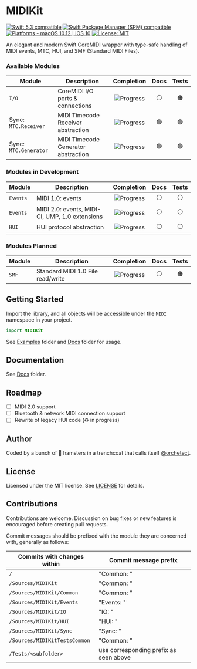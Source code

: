 # MIDIKit

<p>
<a href="https://developer.apple.com/swift">
<img src="https://img.shields.io/badge/Swift-5.3-blue.svg?style=flat"
     alt="Swift 5.3 compatible" /></a>
<a href="#installation">
<img src="https://img.shields.io/badge/SPM-5.3-blue.svg?style=flat"
     alt="Swift Package Manager (SPM) compatible" /></a>
<a href="https://developer.apple.com/swift">
<img src="https://img.shields.io/badge/platforms-macOS%2010.12%20|%20iOS%2010%20-%23989898.svg?style=flat"
     alt="Platforms - macOS 10.12 | iOS 10" /></a>
<a href="https://github.com/orchetect/MIDIKit/blob/main/LICENSE">
<img src="http://img.shields.io/badge/license-MIT-green.svg?style=flat"
     alt="License: MIT" /></a>

An elegant and modern Swift CoreMIDI wrapper with type-safe handling of MIDI events, MTC, HUI, and SMF (Standard MIDI Files).

### Available Modules

| Module            | Description                         |                          Completion                          | Docs | Tests |
| ----------------- | ----------------------------------- | :----------------------------------------------------------: | :--: | :---: |
| `I/O`       | CoreMIDI I/O ports & connections    | ![Progress](https://progress-bar.dev/90/?title=Operational&color=555555&width=80) |  ⚪️   |   🟠   |
| Sync: `MTC.Receiver` | MIDI Timecode Receiver abstraction  | ![Progress](https://progress-bar.dev/100/?title=Complete&color=555555&width=95) |  🟢   |   🟢   |
| Sync: `MTC.Generator` | MIDI Timecode Generator abstraction | ![Progress](https://progress-bar.dev/100/?title=Complete&color=555555&width=95) |  🟢   |   🟢   |

### Modules in Development

| Module          | Description                                    |                          Completion                          | Docs | Tests |
| --------------- | ---------------------------------------------- | :----------------------------------------------------------: | :--: | :---: |
| `Events` | MIDI 1.0: events                               | ![Progress](https://progress-bar.dev/50/?title=In%20Progress&color=555555&width=75) |  ⚪️   |   ⚪️   |
| `Events` | MIDI 2.0: events, MIDI-CI, UMP, 1.0 extensions | ![Progress](https://progress-bar.dev/0/?title=Future&color=555555&width=105) |  ⚪️   |   ⚪️   |
| `HUI` | HUI protocol abstraction          | ![Progress](https://progress-bar.dev/50/?title=In%20Progress&color=555555&width=75) |  ⚪️   |   ⚪️   |

### Modules Planned

| Module       | Description                       |                          Completion                          | Docs | Tests |
| ------------ | --------------------------------- | :----------------------------------------------------------: | :--: | :---: |
| `SMF` | Standard MIDI 1.0 File read/write | ![Progress](https://progress-bar.dev/80/?title=Future&color=555555&width=105) |  ⚪️   |   🟠   |

## Getting Started

Import the library, and all objects will be accessible under the `MIDI` namespace in your project.

```swift
import MIDIKit
```

See [Examples](https://github.com/orchetect/MIDIKit/blob/master/Examples/) folder and [Docs](https://github.com/orchetect/MIDIKit/blob/master/Docs/) folder for usage.

## Documentation

See [Docs](https://github.com/orchetect/MIDIKit/blob/master/Docs/) folder.

## Roadmap

- [ ] MIDI 2.0 support
- [ ] Bluetooth & network MIDI connection support
- [ ] Rewrite of legacy HUI code (♻️ in progress)

## Author

Coded by a bunch of 🐹 hamsters in a trenchcoat that calls itself [@orchetect](https://github.com/orchetect).

## License

Licensed under the MIT license. See [LICENSE](https://github.com/orchetect/MIDIKit/blob/master/LICENSE) for details.

## Contributions

Contributions are welcome. Discussion on bug fixes or new features is encouraged before creating pull requests.

Commit messages should be prefixed with the module they are concerned with, generally as follows:

| Commits with changes within   | Commit message prefix                              |
| ----------------------------- | -------------------------------------------------- |
| `/`                           | "Common: "                                         |
| `/Sources/MIDIKit`            | "Common: "                                         |
| `/Sources/MIDIKit/Common`      | "Common: "                                         |
| `/Sources/MIDIKit/Events`      | "Events: "                                         |
| `/Sources/MIDIKit/IO`          | "IO: "                                             |
| `/Sources/MIDIKit/HUI`        | "HUI: "                                           |
| `/Sources/MIDIKit/Sync`        | "Sync: "                                           |
| `/Sources/MIDIKitTestsCommon` | "Common: "                                         |
| `/Tests/<subfolder>`          | use corresponding <subfolder> prefix as seen above |
